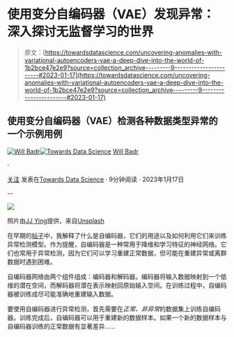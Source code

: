 # 使用变分自编码器（VAE）发现异常：深入探讨无监督学习的世界

> 原文：[https://towardsdatascience.com/uncovering-anomalies-with-variational-autoencoders-vae-a-deep-dive-into-the-world-of-1b2bce47e2e9?source=collection_archive---------9-----------------------#2023-01-17](https://towardsdatascience.com/uncovering-anomalies-with-variational-autoencoders-vae-a-deep-dive-into-the-world-of-1b2bce47e2e9?source=collection_archive---------9-----------------------#2023-01-17)

## 使用变分自编码器（VAE）检测各种数据类型异常的一个示例用例

[](https://medium.com/@will.badr?source=post_page-----1b2bce47e2e9--------------------------------)[![Will Badr](../Images/46a4737eaedc1cb30f4f11ceb8373528.png)](https://medium.com/@will.badr?source=post_page-----1b2bce47e2e9--------------------------------)[](https://towardsdatascience.com/?source=post_page-----1b2bce47e2e9--------------------------------)[![Towards Data Science](../Images/a6ff2676ffcc0c7aad8aaf1d79379785.png)](https://towardsdatascience.com/?source=post_page-----1b2bce47e2e9--------------------------------) [Will Badr](https://medium.com/@will.badr?source=post_page-----1b2bce47e2e9--------------------------------)

·

[关注](https://medium.com/m/signin?actionUrl=https%3A%2F%2Fmedium.com%2F_%2Fsubscribe%2Fuser%2F551ba3f6b67d&operation=register&redirect=https%3A%2F%2Ftowardsdatascience.com%2Funcovering-anomalies-with-variational-autoencoders-vae-a-deep-dive-into-the-world-of-1b2bce47e2e9&user=Will+Badr&userId=551ba3f6b67d&source=post_page-551ba3f6b67d----1b2bce47e2e9---------------------post_header-----------) 发表在[Towards Data Science](https://towardsdatascience.com/?source=post_page-----1b2bce47e2e9--------------------------------) · 9分钟阅读 · 2023年1月17日[](https://medium.com/m/signin?actionUrl=https%3A%2F%2Fmedium.com%2F_%2Fvote%2Ftowards-data-science%2F1b2bce47e2e9&operation=register&redirect=https%3A%2F%2Ftowardsdatascience.com%2Funcovering-anomalies-with-variational-autoencoders-vae-a-deep-dive-into-the-world-of-1b2bce47e2e9&user=Will+Badr&userId=551ba3f6b67d&source=-----1b2bce47e2e9---------------------clap_footer-----------)

--

[](https://medium.com/m/signin?actionUrl=https%3A%2F%2Fmedium.com%2F_%2Fbookmark%2Fp%2F1b2bce47e2e9&operation=register&redirect=https%3A%2F%2Ftowardsdatascience.com%2Funcovering-anomalies-with-variational-autoencoders-vae-a-deep-dive-into-the-world-of-1b2bce47e2e9&source=-----1b2bce47e2e9---------------------bookmark_footer-----------)![](../Images/d0d9e1cf8a587f22677aba93c805486f.png)

照片由[JJ Ying](https://unsplash.com/@jjying?utm_source=medium&utm_medium=referral)提供，来自[Unsplash](https://unsplash.com/?utm_source=medium&utm_medium=referral)

在早期的[帖子](https://medium.com/p/3e5c6f017726)中，我解释了什么是自编码器，它们的用途以及如何利用它们来训练异常检测模型。作为提醒，自编码器是一种常用于降维和学习特征的神经网络。它们也常用于异常检测，因为它们可以学习重建正常数据，但可能在重建异常或离群数据时遇到困难。

自编码器网络由两个组件组成：编码器和解码器。编码器将输入数据映射到一个低维的潜在空间，而解码器将潜在表示映射回原始输入空间。在训练过程中，自编码器被训练成尽可能准确地重建输入数据。

要使用自编码器进行异常检测，首先需要在*正常、非异常*的数据集上训练自编码器。训练完成后，自编码器可以用于重建新的数据样本。如果一个新的数据样本与自编码器训练的正常数据有显著差异……
